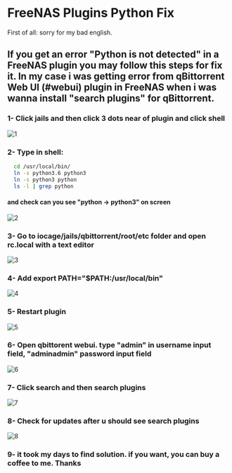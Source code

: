 # FreeNAS Plugins Python Fix

First of all: sorry for my bad english.

##  If you get an error "Python is not detected" in a FreeNAS plugin you may follow this steps for fix it. In my case i was getting error from qBittorrent Web UI (#webui) plugin in FreeNAS when i was wanna install "search plugins" for qBittorrent.

### 1- Click jails and then click 3 dots near of plugin and click shell
![1](https://user-images.githubusercontent.com/59617701/71914905-a95ed100-318b-11ea-8fd6-b1a380fa809f.png)
### 2- Type in shell:
```bash
  cd /usr/local/bin/
  ln -s python3.6 python3
  ln -s python3 python
  ls -l | grep python
```
####  and check can you see "python -> python3" on screen
![2](https://user-images.githubusercontent.com/59617701/71914906-a95ed100-318b-11ea-8f67-d19b5d3fde75.png)
### 3- Go to iocage/jails/qbittorrent/root/etc folder and open **rc.local** with a text editor
![3](https://user-images.githubusercontent.com/59617701/71914907-a95ed100-318b-11ea-99c9-4eba0862e1dc.png)
### 4- Add   export PATH="$PATH:/usr/local/bin"
![4](https://user-images.githubusercontent.com/59617701/71914908-a9f76780-318b-11ea-99c5-0e81ac82e43d.png)
### 5- Restart plugin
![5](https://user-images.githubusercontent.com/59617701/71914910-a9f76780-318b-11ea-8956-d71b5a33a6df.png)
### 6- Open qbittorent webui. type "admin" in username input field, "adminadmin" password input field
![6](https://user-images.githubusercontent.com/59617701/71915267-70732c00-318c-11ea-9d4f-c3ede4b97444.png)
### 7- Click search and then search plugins
![7](https://user-images.githubusercontent.com/59617701/71915268-70732c00-318c-11ea-8454-b5a43d7e88a6.png)
### 8- Check for updates after u should see search plugins
![8](https://user-images.githubusercontent.com/59617701/71915269-70732c00-318c-11ea-9d25-a17ddc958381.png)
### 9- it took my days to find solution. if you want, you can buy a coffee to me. Thanks
